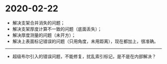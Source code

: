# 2020-02-22

- 解决支架合并消失的问题；
- 解决支架厚度计算不一致的问题（底面丢失）；
- 解决厚度测量的问题（未开方）；
- 解决上表面标记错误的问题（只用角度，未用距离），现在都加上，很准确。

---

- 超级布尔引入的错误问题，不能修复，扰乱索引标记，是不是在内部解决？